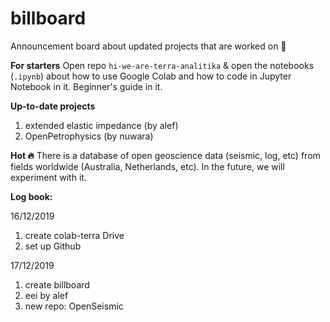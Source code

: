# billboard
Announcement board about updated projects that are worked on 🔨

**For starters**
Open repo `hi-we-are-terra-analitika` & open the notebooks (`.ipynb`) about how to use Google Colab and how to code in Jupyter Notebook in it. Beginner's guide in it. 

**Up-to-date projects** 
1. extended elastic impedance (by alef)
2. OpenPetrophysics (by nuwara)

**Hot 🔥** 
There is a database of open geoscience data (seismic, log, etc) from fields worldwide (Australia, Netherlands, etc). In the future, we will experiment with it. 

**Log book:**

16/12/2019
1. create colab-terra Drive 
2. set up Github

17/12/2019
1. create billboard
2. eei by alef
3. new repo: OpenSeismic
